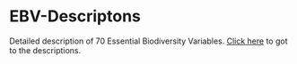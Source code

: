 # EBV-Descriptons
Detailed description of 70 Essential Biodiversity Variables.
[Click here](https://github.com/EuropaBON/EBV-Descriptions/wiki) to got to the descriptions.
